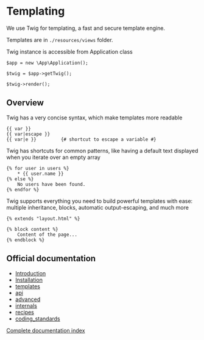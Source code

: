 # Templating

We use Twig for templating, a fast and secure template engine.

Templates are in `./resources/views` folder.

Twig instance is accessible from Application class

~~~
$app = new \App\Application();

$twig = $app->getTwig();

$twig->render();
~~~

## Overview

Twig has a very concise syntax, which make templates more readable

~~~
{{ var }}
{{ var|escape }}
{{ var|e }}         {# shortcut to escape a variable #}
~~~

Twig has shortcuts for common patterns, like having a default text displayed when you iterate over an empty array

~~~
{% for user in users %}
    * {{ user.name }}
{% else %}
    No users have been found.
{% endfor %}
~~~

Twig supports everything you need to build powerful templates with ease: multiple inheritance, blocks, automatic output-escaping, and much more

~~~
{% extends "layout.html" %}

{% block content %}
    Content of the page...
{% endblock %}
~~~

## Official documentation
* [Introduction](https://github.com/twigphp/Twig/blob/2.x/doc/intro.rst)
* [Installation](https://github.com/twigphp/Twig/blob/2.x/doc/installation.rst)
* [templates](https://github.com/twigphp/Twig/blob/2.x/doc/templates.rst)
* [api](https://github.com/twigphp/Twig/blob/2.x/doc/api.rst)
* [advanced](https://github.com/twigphp/Twig/blob/2.x/doc/advanced.rst)
* [internals](https://github.com/twigphp/Twig/blob/2.x/doc/internals.rst)
* [recipes](https://github.com/twigphp/Twig/blob/2.x/doc/recipes.rst)
* [coding_standards](https://github.com/twigphp/Twig/blob/2.x/doc/coding_standards.rst)

[Complete documentation index](https://twig.symfony.com/doc/2.x/)
